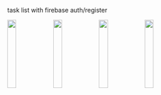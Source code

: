 task list with firebase auth/register

<img src="https://user-images.githubusercontent.com/111577951/229285642-ebcf5f04-bb86-48dd-b78d-f936f3feadf1.PNG" width=20% height=20%> <img src="https://user-images.githubusercontent.com/111577951/229285643-b1b9ad69-2915-4206-b612-26f096b1b8d8.PNG" width=20% height=20%> <img src="https://user-images.githubusercontent.com/111577951/229285646-e9433f1f-d2a1-4d05-8447-7ebbb55e6674.PNG" width=20% height=20%> <img src="https://user-images.githubusercontent.com/111577951/229285648-601bc5d4-b931-46e8-be06-7d51695f0ef5.PNG" width=20% height=20%>
